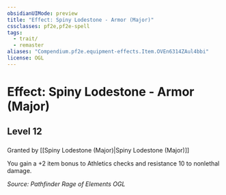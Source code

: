 ```yaml
---
obsidianUIMode: preview
title: "Effect: Spiny Lodestone - Armor (Major)"
cssclasses: pf2e,pf2e-spell
tags:
  - trait/
  - remaster
aliases: "Compendium.pf2e.equipment-effects.Item.OVEn6314ZAul4bbi"
license: OGL
---
```

# Effect: Spiny Lodestone - Armor (Major)
## Level 12
### 






Granted by [[Spiny Lodestone (Major)|Spiny Lodestone (Major)]]

You gain a +2 item bonus to Athletics checks and resistance 10 to nonlethal damage.

*Source: Pathfinder Rage of Elements*
*OGL*
